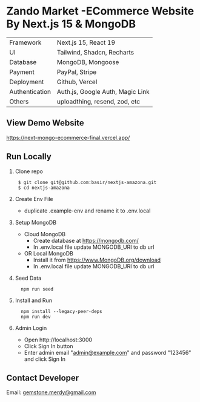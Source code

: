# Zando Market -ECommerce Website By Next.js 15 & MongoDB

|                |                                  |
| -------------- | -------------------------------- |
| Framework       | Next.js 15, React 19             |
| UI             | Tailwind, Shadcn, Recharts       |
| Database       | MongoDB, Mongoose                |
| Payment        | PayPal, Stripe                   |
| Deployment     | Github, Vercel                   |
| Authentication | Auth.js, Google Auth, Magic Link |
| Others         | uploadthing, resend, zod, etc    |


## View Demo Website

https://next-mongo-ecommerce-final.vercel.app/


## Run Locally

1. Clone repo

   ```shell
    $ git clone git@github.com:basir/nextjs-amazona.git
    $ cd nextjs-amazona
   ```

2. Create Env File

   - duplicate .example-env and rename it to .env.local

3. Setup MongoDB

   - Cloud MongoDB
     - Create database at https://mongodb.com/
     - In .env.local file update MONGODB_URI to db url
   - OR Local MongoDB
     - Install it from https://www.MongoDB.org/download
     - In .env.local file update MONGODB_URI to db url

4. Seed Data

   ```shell
     npm run seed
   ```

5. Install and Run

   ```shell
     npm install --legacy-peer-deps
     npm run dev
   ```

6. Admin Login

   - Open http://localhost:3000
   - Click Sign In button
   - Enter admin email "admin@example.com" and password "123456" and click Sign In


## Contact Developer

Email: gemstone.merdy@gmail.com
